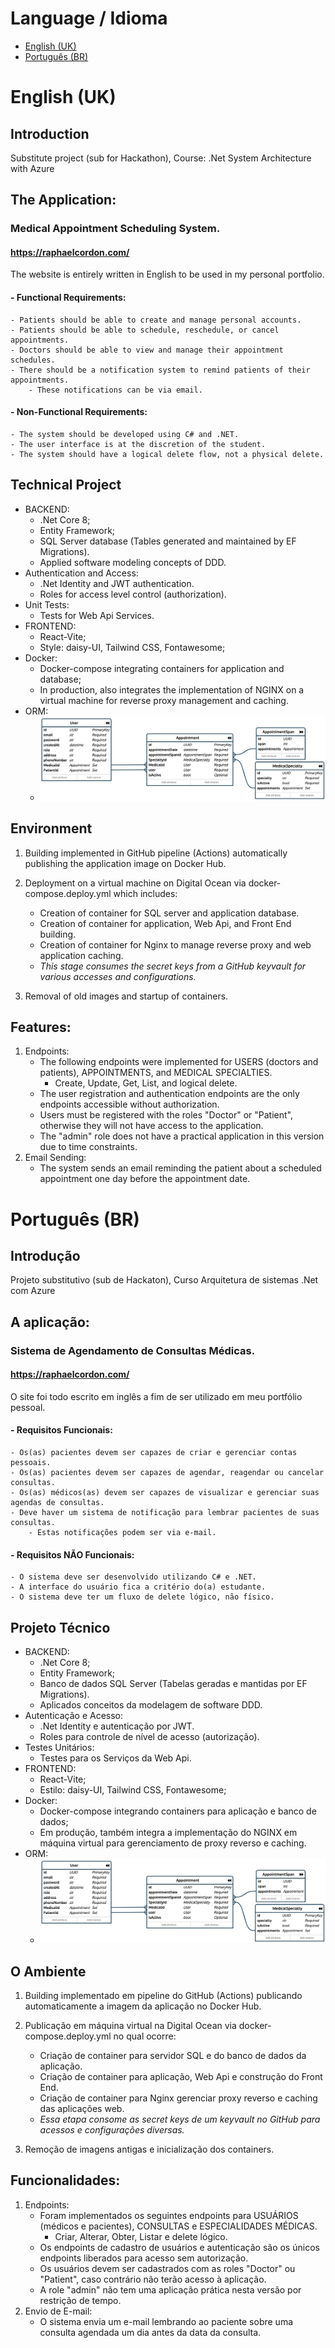 # Language / Idioma
- [English (UK)](#english-uk)
- [Português (BR)](#português-br)

# English (UK)

## Introduction
Substitute project (sub for Hackathon), Course: .Net System Architecture with Azure

## The Application:
### Medical Appointment Scheduling System.
#### https://raphaelcordon.com/

The website is entirely written in English to be used in my personal portfolio.

#### - Functional Requirements:
    - Patients should be able to create and manage personal accounts.
    - Patients should be able to schedule, reschedule, or cancel appointments.
    - Doctors should be able to view and manage their appointment schedules.
    - There should be a notification system to remind patients of their appointments. 
        - These notifications can be via email.
#### - Non-Functional Requirements:
    - The system should be developed using C# and .NET.
    - The user interface is at the discretion of the student.
    - The system should have a logical delete flow, not a physical delete.

## Technical Project
- BACKEND:
    - .Net Core 8;
    - Entity Framework;
    - SQL Server database (Tables generated and maintained by EF Migrations).
    - Applied software modeling concepts of DDD.
- Authentication and Access:
    - .Net Identity and JWT authentication.
    - Roles for access level control (authorization).
- Unit Tests:
    - Tests for Web Api Services.
- FRONTEND:
    - React-Vite;
    - Style: daisy-UI, Tailwind CSS, Fontawesome;
- Docker:
    - Docker-compose integrating containers for application and database;
    - In production, also integrates the implementation of NGINX on a virtual machine for reverse proxy management and caching.
- ORM:
    - ![ORM](orm.png)

## Environment
1.  Building implemented in GitHub pipeline (Actions) automatically publishing the application image on Docker Hub.

2.  Deployment on a virtual machine on Digital Ocean via docker-compose.deploy.yml which includes:
    - Creation of container for SQL server and application database.
    - Creation of container for application, Web Api, and Front End building.
    - Creation of container for Nginx to manage reverse proxy and web application caching.
    - _This stage consumes the secret keys from a GitHub keyvault for various accesses and configurations._

3.  Removal of old images and startup of containers.

## Features:
1.  Endpoints:
    - The following endpoints were implemented for USERS (doctors and patients), APPOINTMENTS, and MEDICAL SPECIALTIES.
        - Create, Update, Get, List, and logical delete.
    - The user registration and authentication endpoints are the only endpoints accessible without authorization.
    - Users must be registered with the roles "Doctor" or "Patient", otherwise they will not have access to the application.
    - The "admin" role does not have a practical application in this version due to time constraints.
2.  Email Sending:
    - The system sends an email reminding the patient about a scheduled appointment one day before the appointment date.

# Português (BR)

## Introdução
Projeto substitutivo (sub de Hackaton), Curso Arquitetura de sistemas .Net com Azure

## A aplicação:
### Sistema de Agendamento de Consultas Médicas.
#### https://raphaelcordon.com/

O site foi todo escrito em inglês a fim de ser utilizado em meu portfólio pessoal.

#### - Requisitos Funcionais:
    - Os(as) pacientes devem ser capazes de criar e gerenciar contas pessoais.
    - Os(as) pacientes devem ser capazes de agendar, reagendar ou cancelar consultas.
    - Os(as) médicos(as) devem ser capazes de visualizar e gerenciar suas agendas de consultas.
    - Deve haver um sistema de notificação para lembrar pacientes de suas consultas. 
        - Estas notificações podem ser via e-mail.
#### - Requisitos NÃO Funcionais:
    - O sistema deve ser desenvolvido utilizando C# e .NET.
    - A interface do usuário fica a critério do(a) estudante.
    - O sistema deve ter um fluxo de delete lógico, não físico.

## Projeto Técnico
- BACKEND:
    - .Net Core 8;
    - Entity Framework;
    - Banco de dados SQL Server (Tabelas geradas e mantidas por EF Migrations).
    - Aplicados conceitos da modelagem de software DDD.
- Autenticação e Acesso:
    - .Net Identity e autenticação por JWT.
    - Roles para controle de nível de acesso (autorização).
- Testes Unitários:
    - Testes para os Serviços da Web Api.
- FRONTEND:
    - React-Vite;
    - Estilo: daisy-UI, Tailwind CSS, Fontawesome;
- Docker:
    - Docker-compose integrando containers para aplicação e banco de dados;
    - Em produção, também integra a implementação do NGINX em máquina virtual para gerenciamento de proxy reverso e caching.
- ORM:
    - ![ORM](orm.png)

## O Ambiente
1.  Building implementado em pipeline do GitHub (Actions) publicando automaticamente a imagem da aplicação no Docker Hub.

2.  Publicação em máquina virtual na Digital Ocean via docker-compose.deploy.yml no qual ocorre:
    - Criação de container para servidor SQL e do banco de dados da aplicação.
    - Criação de container para aplicação, Web Api e construção do Front End.
    - Criação de container para Nginx gerenciar proxy reverso e caching das aplicações web.
    - _Essa etapa consome as secret keys de um keyvault no GitHub para acessos e configurações diversas._

3.  Remoção de imagens antigas e inicialização dos containers.

## Funcionalidades:
1.  Endpoints:
    - Foram implementados os seguintes endpoints para USUÁRIOS (médicos e pacientes), CONSULTAS e ESPECIALIDADES MÉDICAS.
        - Criar, Alterar, Obter, Listar e delete lógico.
    - Os endpoints de cadastro de usuários e autenticação são os únicos endpoints liberados para acesso sem autorização.
    - Os usuários devem ser cadastrados com as roles "Doctor" ou "Patient", caso contrário não terão acesso à aplicação.
    - A role "admin" não tem uma aplicação prática nesta versão por restrição de tempo.
2.  Envio de E-mail:
    - O sistema envia um e-mail lembrando ao paciente sobre uma consulta agendada um dia antes da data da consulta.
